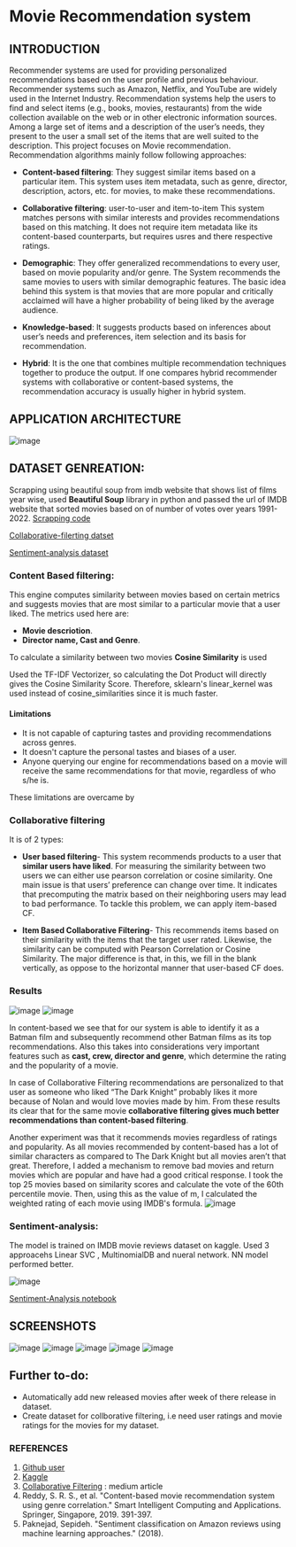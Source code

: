 # Movie Recommendation system

## INTRODUCTION

Recommender systems are used for providing personalized recommendations based on the user profile and previous behaviour. Recommender systems such as Amazon, Netflix, and YouTube are widely used in the Internet Industry. Recommendation systems help the users to find and select items (e.g., books, movies, restaurants) from the wide collection available on the web or in other electronic information sources. Among a large set of items and a description of the user’s needs, they present to the user a small set of the items that are well suited to the description.
This project focuses on Movie recommendation.
Recommendation algorithms mainly follow following approaches: 

-	**Content-based filtering**: They suggest similar items based on a particular item. This system uses item metadata, such as genre, director, description, actors, etc. for movies, to make these recommendations. 

-	**Collaborative filtering**: user-to-user and item-to-item
This system matches persons with similar interests and provides recommendations based on this matching. 
It does not require item metadata like its content-based counterparts, but requires usres and there respective ratings.

-	**Demographic**: They offer generalized recommendations to every user, based on movie popularity and/or genre. 
The System recommends the same movies to users with similar demographic features. The basic idea behind this system is that movies that are more popular and critically acclaimed will have a higher probability of being liked by the average audience.

-	**Knowledge-based**: It suggests products based on inferences about user’s needs and preferences, item selection and its basis for recommendation.

-	**Hybrid**: It is the one that combines multiple recommendation techniques together to produce the output. If one compares hybrid
recommender systems with collaborative or content-based systems, the recommendation accuracy is usually higher in hybrid system. 

## APPLICATION ARCHITECTURE

![image](https://user-images.githubusercontent.com/56411093/181216896-3366c2e7-0853-465d-b5dd-c93490da25df.png)

## DATASET GENREATION:

Scrapping using beautiful soup from imdb website that shows list of films year wise, used **Beautiful Soup** library in python and passed the url of IMDB website that sorted movies based on of number of votes over years 1991-2022.
[Scrapping code](https://github.com/Aarush2k1/Movie-Recommender/blob/master/datasets-generation/imdb_scraping.ipynb)

[Collaborative-filerting datset](https://www.kaggle.com/rounakbanik/the-movies-dataset?select=ratings_small.csv)

[Sentiment-analysis dataset](https://www.kaggle.com/datasets/columbine/imdb-dataset-sentiment-analysis-in-csv-format)

### Content Based filtering:
This engine computes similarity between movies based on certain metrics and suggests movies that are most similar to a particular movie that a user liked. The metrics used here are:
- **Movie descriotion**.
- **Director name, Cast and Genre**.

To calculate a similarity between two movies **Cosine Similarity** is used

Used the TF-IDF Vectorizer, so calculating the Dot Product will directly gives the Cosine Similarity Score. 
Therefore, sklearn's linear_kernel was used instead of cosine_similarities since it is much faster.


#### Limitations
-	It is not capable of capturing tastes and providing recommendations across genres.
-	It doesn't capture the personal tastes and biases of a user. 
-	Anyone querying our engine for recommendations based on a movie will receive the same recommendations for that movie, regardless of who s/he is.

These limitations are overcame by 

### Collaborative filtering
It is of 2 types:

- **User based filtering**-  This system recommends products to a user that **similar users have liked**. For measuring the similarity between two users we can either use pearson correlation or cosine similarity. 
One main issue is that users’ preference can change over time. It indicates that precomputing the matrix based on their neighboring users may lead to bad performance. To tackle this problem, we can apply item-based CF.

- **Item Based Collaborative Filtering**- This recommends items based on their similarity with the items that the target user rated. 
Likewise, the similarity can be computed with Pearson Correlation or Cosine Similarity.
The major difference is that, in this, we fill in the blank vertically, as oppose to the horizontal manner that user-based CF does.

### Results

![image](https://user-images.githubusercontent.com/56411093/181223016-53cb44d8-f488-4963-a6c5-d2d42746fb31.png)
![image](https://user-images.githubusercontent.com/56411093/181223030-ae1c2d3d-e67b-43ed-b4d0-65f214fc51ba.png)

In content-based we see that for our system is able to identify it as a Batman film and subsequently recommend other Batman films as its top recommendations. Also this takes into considerations very important features such as **cast, crew, director and genre**, which determine the rating and the popularity of a movie. 

In case of Collaborative Filtering recommendations are personalized to that user as someone who liked “The Dark Knight” probably likes it more because of Nolan and would love movies made by him. From these results its clear that for the same movie **collaborative filtering gives much better recommendations than content-based filtering**.

Another experiment was that it recommends movies regardless of ratings and popularity. As all movies recommended by content-based has a lot of similar characters as compared to The Dark Knight but all  movies aren’t that great. Therefore, I added a mechanism to remove bad movies and return movies which are popular and have had a good critical response.
I took the top 25 movies based on similarity scores and calculate the vote of the 60th percentile movie. Then, using this as the value of m, I calculated the weighted rating of each movie using IMDB's formula.
![image](https://user-images.githubusercontent.com/56411093/181223271-a0d342c1-a379-4755-9bed-023afbd1399d.png)

 

### Sentiment-analysis: 
The model is trained on IMDB movie reviews dataset on kaggle. Used 3  approacehs Linear SVC , MultinomialDB and nueral network.
NN model performed better.

 ![image](https://user-images.githubusercontent.com/56411093/181221143-79e3dd27-1a4b-4b4d-8673-823136c841aa.png)

[Sentiment-Analysis notebook](https://github.com/Aarush2k1/Movie-Recommender/blob/master/sentiment-analysis/sentiment-analysis.ipynb)
 

## SCREENSHOTS
![image](https://user-images.githubusercontent.com/56411093/181219781-4ad85be2-6c56-42df-b38a-810f38d3e6cf.png)
![image](https://user-images.githubusercontent.com/56411093/181219891-3a3f7fac-16ee-4874-9f95-77374bffe8f0.png)
![image](https://user-images.githubusercontent.com/56411093/181219908-dc3b3b36-3740-480c-a9e4-bccb6dd26b89.png)
![image](https://user-images.githubusercontent.com/56411093/181219930-9a45ea22-7862-4365-9f5b-71f7646b523e.png)
![image](https://user-images.githubusercontent.com/56411093/181219949-3fa1932a-b146-46c5-9f15-c56a018daf28.png)


## Further to-do:
- Automatically add new released movies after week of there release in dataset.
- Create dataset for collborative filtering, i.e need user ratings and movie ratings for the movies for my dataset.


### REFERENCES

1.	[Github user](https://github.com/kishan0725/AJAX-Movie-Recommendation-System-with-Sentiment-Analysis) 
2.	[Kaggle](https://www.kaggle.com/code/rounakbanik/movie-recommender-systems/notebook)
3.	[Collaborative Filtering]() : medium article
4.	Reddy, S. R. S., et al. "Content-based movie recommendation system using genre correlation." Smart Intelligent Computing and Applications. Springer, Singapore, 2019. 391-397.
5.	Paknejad, Sepideh. "Sentiment classification on Amazon reviews using machine learning approaches." (2018).

